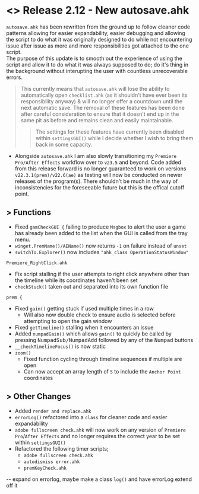 # <> Release 2.12 - New autosave.ahk
`autosave.ahk` has been rewritten from the ground up to follow cleaner code patterns allowing for easier expandability, easier debugging and allowing the script to do what it was originally designed to do while not encountering issue after issue as more and more responsibilities got attached to the one script.  
The purpose of this update is to smooth out the experience of using the script and allow it to do what it was always supposed to do; do it's thing in the background without interupting the user with countless unrecoverable errors.
> This currently means that `autosave.ahk` will lose the ability to automatically open `checklist.ahk` (as it shouldn't have ever been its responsibility anyway) & will no longer offer a countdown until the next automatic save. The removal of these features has been done after careful consideration to ensure that it doesn't end up in the same pit as before and remains clean and easily maintainable.
>> The settings for these features have currently been disabled within `settingsGUI()` while I decide whether I wish to bring them back in some capacity.

- Alongside `autosave.ahk` I am also slowly transitioning my `Premiere Pro/After Effects` workflow over to `v23.5` and beyond. Code added from this release forward is no longer guaranteed to work on versions `v22.3.1(prem)/v22.6(ae)` as testing will now be conducted on newer releases of the program(s). There shouldn't be much in the way of inconsistencies for the foreseeable future but this is the offical cutoff point.

## > Functions
- Fixed `gamCheckGUI {` failing to produce `Msgbox` to alert the user a game has already been added to the list when the GUI is called from the tray menu.
- `winget.PremName()/AEName()` now returns `-1` on failure instead of `unset`
- `switchTo.Explorer()` now includes `"ahk_class OperationStatusWindow"`

`Premiere_RightClick.ahk`
- Fix script stalling if the user attempts to right click anywhere other than the timeline while its coordinates haven't been set
- `checkStuck()` taken out and separated into its own function file

`prem {`
- Fixed `gain()` getting stuck if used multiple times in a row
    - Will also now double check to ensure audio is selected before attempting to open the gain window
- Fixed `getTimeline()` stalling when it encounters an issue
- Added `numpadGain()` which allows `gain()` to quickly be called by pressing <kbd>NumpadSub/NumpadAdd</kbd> followed by any of the <kbd>Numpad</kbd> buttons
- `__checkTimelineFocus()` is now static
- `zoom()`
    - Fixed function cycling through timeline sequences if multiple are open
    - Can now accept an array length of `5` to include the `Anchor Point` coordinates

## > Other Changes
- Added `render and replace.ahk`
- `errorLog()` refactored into a `class` for cleaner code and easier expandability
- `adobe fullscreen check.ahk` will now work on any version of `Premiere Pro`/`After Effects` and no longer requires the correct year to be set within `settingsGUI()`
- Refactored the following timer scripts;
    - `adobe fullscreen check.ahk`
    - `autodismiss error.ahk`
    - `premKeyCheck.ahk`

-- expand on errorlog, maybe make a class `log()` and have errorLog extend off it